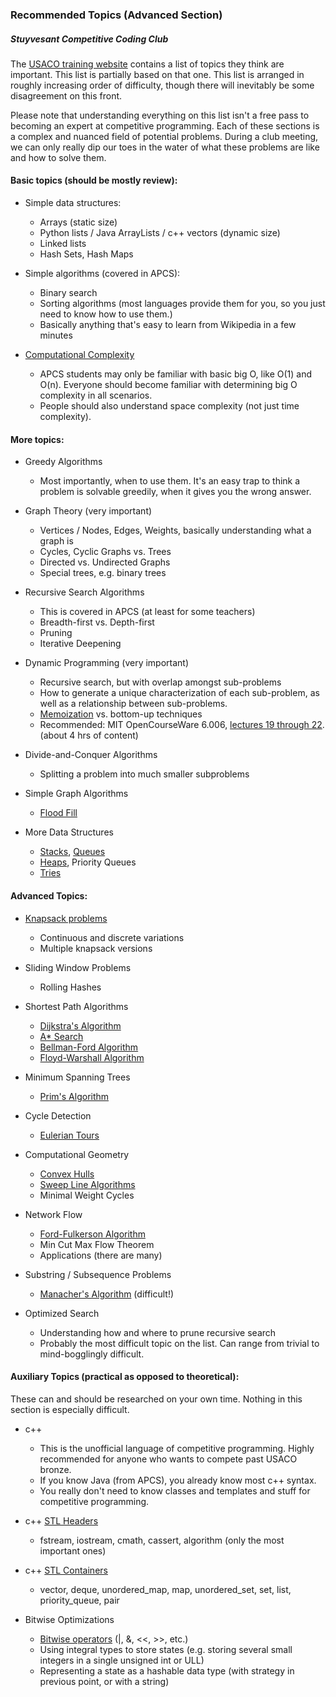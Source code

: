 ### Recommended Topics (Advanced Section)
##### Stuyvesant Competitive Coding Club

The [USACO training website](https://train.usaco.org/usacogate) contains a list of topics they think are important. This list is partially based on that one. This list is arranged in roughly increasing order of difficulty, though there will inevitably be some disagreement on this front.

Please note that understanding everything on this list isn't a free pass to becoming an expert at competitive programming. Each of these sections is a complex and nuanced field of potential problems. During a club meeting, we can only really dip our toes in the water of what these problems are like and how to solve them.

#### Basic topics (should be mostly review):

- Simple data structures:
	- Arrays (static size)
	- Python lists / Java ArrayLists / c++ vectors (dynamic size)
	- Linked lists
	- Hash Sets, Hash Maps

- Simple algorithms (covered in APCS):
	- Binary search
	- Sorting algorithms (most languages provide them for you, so you just need to know how to use them.)
	- Basically anything that's easy to learn from Wikipedia in a few minutes

- [Computational Complexity](https://en.wikipedia.org/wiki/Time_complexity)
	- APCS students may only be familiar with basic big O, like O(1) and O(n). Everyone should become familiar with determining big O complexity in all scenarios.
	- People should also understand space complexity (not just time complexity).

#### More topics:

- Greedy Algorithms
	- Most importantly, when to use them. It's an easy trap to think a problem is solvable greedily, when it gives you the wrong answer.

- Graph Theory (very important)
	- Vertices / Nodes, Edges, Weights, basically understanding what a graph is
	- Cycles, Cyclic Graphs vs. Trees
	- Directed vs. Undirected Graphs
	- Special trees, e.g. binary trees

- Recursive Search Algorithms
	- This is covered in APCS (at least for some teachers)
	- Breadth-first vs. Depth-first
	- Pruning
	- Iterative Deepening

- Dynamic Programming (very important)
	- Recursive search, but with overlap amongst sub-problems
	- How to generate a unique characterization of each sub-problem, as well as a relationship between sub-problems.
	- [Memoization](https://en.wikipedia.org/wiki/Memoization) vs. bottom-up techniques
	- Recommended: MIT OpenCourseWare 6.006, [lectures 19 through 22](https://www.youtube.com/watch?v=OQ5jsbhAv_M&list=PLUl4u3cNGP61Oq3tWYp6V_F-5jb5L2iHb&index=19). (about 4 hrs of content)

- Divide-and-Conquer Algorithms
	- Splitting a problem into much smaller subproblems

- Simple Graph Algorithms
	- [Flood Fill](https://en.wikipedia.org/wiki/Flood_fill)

- More Data Structures
	- [Stacks](https://en.wikipedia.org/wiki/Stack_(abstract_data_type)), [Queues](https://en.wikipedia.org/wiki/Queue_(abstract_data_type))
	- [Heaps](https://en.wikipedia.org/wiki/Heap_(data_structure)), Priority Queues
	- [Tries](https://en.wikipedia.org/wiki/Trie)

#### Advanced Topics:

- [Knapsack problems](https://en.wikipedia.org/wiki/Knapsack_problem)
	- Continuous and discrete variations
	- Multiple knapsack versions

- Sliding Window Problems
	- Rolling Hashes

- Shortest Path Algorithms
	- [Dijkstra's Algorithm](https://en.wikipedia.org/wiki/Dijkstra%27s_algorithm)
	- [A* Search](https://en.wikipedia.org/wiki/A*_search_algorithm)
	- [Bellman-Ford Algorithm](https://en.wikipedia.org/wiki/Bellman%E2%80%93Ford_algorithm)
	- [Floyd-Warshall Algorithm](https://en.wikipedia.org/wiki/Floyd%E2%80%93Warshall_algorithm)

- Minimum Spanning Trees
	- [Prim's Algorithm](https://en.wikipedia.org/wiki/Prim%27s_algorithm)

- Cycle Detection
	- [Eulerian Tours](https://www.algorithmist.com/index.php/Euler_tour)

- Computational Geometry
	- [Convex Hulls](https://en.wikipedia.org/wiki/Convex_hull)
	- [Sweep Line Algorithms](https://en.wikipedia.org/wiki/Sweep_line_algorithm)
	- Minimal Weight Cycles

- Network Flow
	- [Ford-Fulkerson Algorithm](https://en.wikipedia.org/wiki/Ford%E2%80%93Fulkerson_algorithm)
	- Min Cut Max Flow Theorem
	- Applications (there are many)

- Substring / Subsequence Problems
	- [Manacher's Algorithm](https://en.wikipedia.org/wiki/Longest_palindromic_substring) (difficult!)

- Optimized Search
	- Understanding how and where to prune recursive search
	- Probably the most difficult topic on the list. Can range from trivial to mind-bogglingly difficult.

#### Auxiliary Topics (practical as opposed to theoretical):

These can and should be researched on your own time. Nothing in this section is especially difficult.

- c++
	- This is the unofficial language of competitive programming. Highly recommended for anyone who wants to compete past USACO bronze.
	- If you know Java (from APCS), you already know most c++ syntax.
	- You really don't need to know classes and templates and stuff for competitive programming.

- c++ [STL Headers](https://en.cppreference.com/w/cpp/header)
	- fstream, iostream, cmath, cassert, algorithm (only the most important ones)

- c++ [STL Containers](http://www.cplusplus.com/reference/stl/)
	- vector, deque, unordered_map, map, unordered_set, set, list, priority_queue, pair

- Bitwise Optimizations
	- [Bitwise operators](https://en.cppreference.com/w/cpp/language/operator_arithmetic) (|, &, <<, >>, etc.)
	- Using integral types to store states (e.g. storing several small integers in a single unsigned int or ULL)
	- Representing a state as a hashable data type (with strategy in previous point, or with a string)